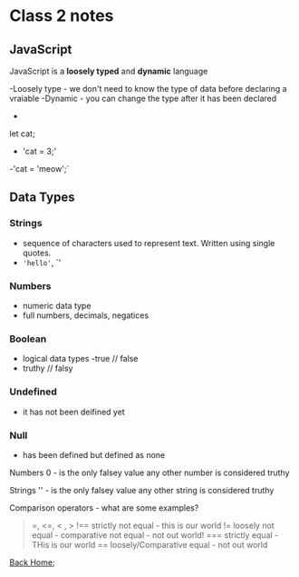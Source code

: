 # Class 2 notes

## JavaScript

JavaScript is a **loosely typed** and **dynamic** language

-Loosely type - we don't need to know the type of data before declaring a vraiable
-Dynamic - you can change the type after it has been declared

- 
let cat;

- 'cat = 3;'

-'cat = 'meow';`

## Data Types

### Strings

- sequence of characters used to represent text. Written using single quotes.
- `'hello'`, `'

### Numbers

- numeric data type
- full numbers, decimals, negatices

### Boolean

- logical data types
-true // false
- truthy // falsy

### Undefined

- it has not been deifined yet

### Null

- has been defined but defined as none

Numbers
0 - is the only falsey value
any other number is considered truthy

Strings 
'' - is the only falsey value
any other string is considered truthy

Comparison operators - what are some examples?
>=, <=, < , >
!== strictly not equal - this is our world
!= loosely not equal - comparative not equal - not out world!
=== strictly equal - THis is our world
== loosely/Comparative equal - not out world


[Back Home](../reading-notes/README.md);